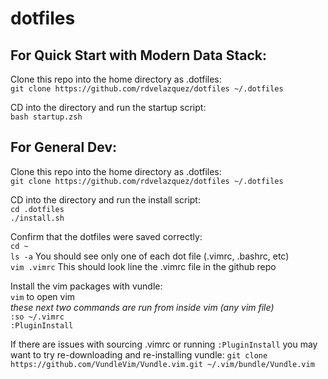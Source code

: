 # dotfiles  

## For Quick Start with Modern Data Stack:
Clone this repo into the home directory as .dotfiles:  
`git clone https://github.com/rdvelazquez/dotfiles ~/.dotfiles`

CD into the directory and run the startup script:  
`bash startup.zsh`

## For General Dev:
Clone this repo into the home directory as .dotfiles:  
`git clone https://github.com/rdvelazquez/dotfiles ~/.dotfiles`

CD into the directory and run the install script:  
`cd .dotfiles`  
`./install.sh`

Confirm that the dotfiles were saved correctly:  
`cd ~`  
`ls -a` You should see only one of each dot file (.vimrc, .bashrc, etc)  
`vim .vimrc` This should look line the .vimrc file in the github repo

Install the vim packages with vundle:  
`vim` to open vim  
_these next two commands are run from inside vim (any vim file)_    
`:so ~/.vimrc`   
`:PluginInstall`

If there are issues with sourcing .vimrc or running `:PluginInstall` you may want to try re-downloading and re-installing vundle: `git clone https://github.com/VundleVim/Vundle.vim.git ~/.vim/bundle/Vundle.vim`
